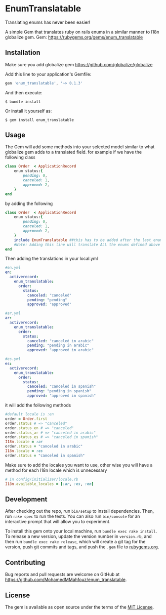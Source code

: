 # EnumTranslatable
Translating enums has never been easier!

A simple Gem that translates ruby on rails enums in a similar manner to I18n globalize gem.
Gem: https://rubygems.org/gems/enum_translatable
## Installation
Make sure you add globalize gem https://github.com/globalize/globalize

Add this line to your application's Gemfile:

```ruby
gem 'enum_translatable', '~> 0.1.3'
```

And then execute:

    $ bundle install

Or install it yourself as:

    $ gem install enum_translatable

## Usage


The Gem will add some methods into your selected model similar to what globalize gem adds to a translated field.
for example if we have the following class
````ruby
class Order  < ApplicationRecord
    enum status:{
        pending: 0,
        canceled: 1,
        approved: 2,
    }
end
````

by adding the following
````ruby
class Order  < ApplicationRecord
    enum status:{
        pending: 0,
        canceled: 1,
        approved: 2,
    }
    include EnumTranslatable ##this has to be added after the last enum defined in your model which needs to be translated
    #Note: Adding this line will translate ALL the enums defined above it.
end
````
Then adding the translations in your local.yml
````yml
#en.yml
en:
  activerecord:
    enum_translatable:
      order:
        status:
          canceled: "canceled"
          pending: "pending"
          approved: "approved"
````
````yml
#ar.yml
ar:
  activerecord:
    enum_translatable:
      order:
        status:
          canceled: "canceled in arabic"
          pending: "pending in arabic"
          approved: "approved in arabic"
````
````yml
#es.yml
es:
  activerecord:
    enum_translatable:
      order:
        status:
          canceled: "canceled in spanish"
          pending: "pending in spanish"
          approved: "approved in spanish"
````
it will add the following methods

````ruby
#default locale is :en
order = Order.first
order.status # => "canceled"
order.status_en # => "canceled"
order.status_ar # => "canceled in arabic"
order.status_es # => "canceled in spanish"
I18n.locale = :ar
order.status = "canceled in arabic"
I18n.locale = :es
order.status = "canceled in spanish"
````

Make sure to add the locales you want to use, other wise you will have a method for each I18n locale which is unnecessary
````ruby
# in config/initializer/locale.rb
I18n.available_locales = [:ar, :es, :en]
````
## Development

After checking out the repo, run `bin/setup` to install dependencies. Then, run `rake spec` to run the tests. You can also run `bin/console` for an interactive prompt that will allow you to experiment.

To install this gem onto your local machine, run `bundle exec rake install`. To release a new version, update the version number in `version.rb`, and then run `bundle exec rake release`, which will create a git tag for the version, push git commits and tags, and push the `.gem` file to [rubygems.org](https://rubygems.org).

## Contributing

Bug reports and pull requests are welcome on GitHub at https://github.com/MohamedMMahfouz/enum_translatable.


## License

The gem is available as open source under the terms of the [MIT License](https://opensource.org/licenses/MIT).
